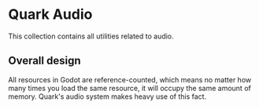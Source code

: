 # Quark Audio

This collection contains all utilities related to audio.

## Overall design

All resources in Godot are reference-counted, which means no matter how many times you load the same resource, it will occupy the same amount of memory. Quark's audio system makes heavy use of this fact.